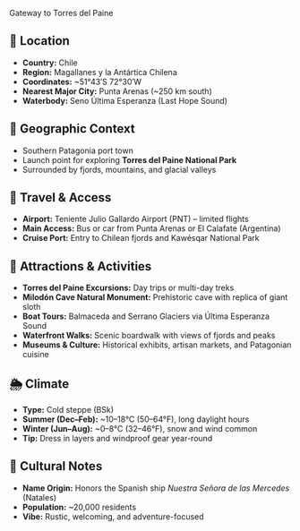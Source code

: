 Gateway to Torres del Paine

## 📍 Location
- **Country:** Chile
- **Region:** Magallanes y la Antártica Chilena
- **Coordinates:** ~51°43′S 72°30′W
- **Nearest Major City:** Punta Arenas (~250 km south)
- **Waterbody:** Seno Última Esperanza (Last Hope Sound)

## 🧭 Geographic Context
- Southern Patagonia port town
- Launch point for exploring **Torres del Paine National Park**
- Surrounded by fjords, mountains, and glacial valleys

## 🧳 Travel & Access
- **Airport:** Teniente Julio Gallardo Airport (PNT) – limited flights
- **Main Access:** Bus or car from Punta Arenas or El Calafate (Argentina)
- **Cruise Port:** Entry to Chilean fjords and Kawésqar National Park

## 🌿 Attractions & Activities
- **Torres del Paine Excursions:** Day trips or multi-day treks
- **Milodón Cave Natural Monument:** Prehistoric cave with replica of giant sloth
- **Boat Tours:** Balmaceda and Serrano Glaciers via Última Esperanza Sound
- **Waterfront Walks:** Scenic boardwalk with views of fjords and peaks
- **Museums & Culture:** Historical exhibits, artisan markets, and Patagonian cuisine

## 🌦️ Climate
- **Type:** Cold steppe (BSk)
- **Summer (Dec–Feb):** ~10–18°C (50–64°F), long daylight hours
- **Winter (Jun–Aug):** ~0–8°C (32–46°F), snow and wind common
- **Tip:** Dress in layers and windproof gear year-round

## 🧠 Cultural Notes
- **Name Origin:** Honors the Spanish ship *Nuestra Señora de las Mercedes* (Natales)
- **Population:** ~20,000 residents
- **Vibe:** Rustic, welcoming, and adventure-focused

